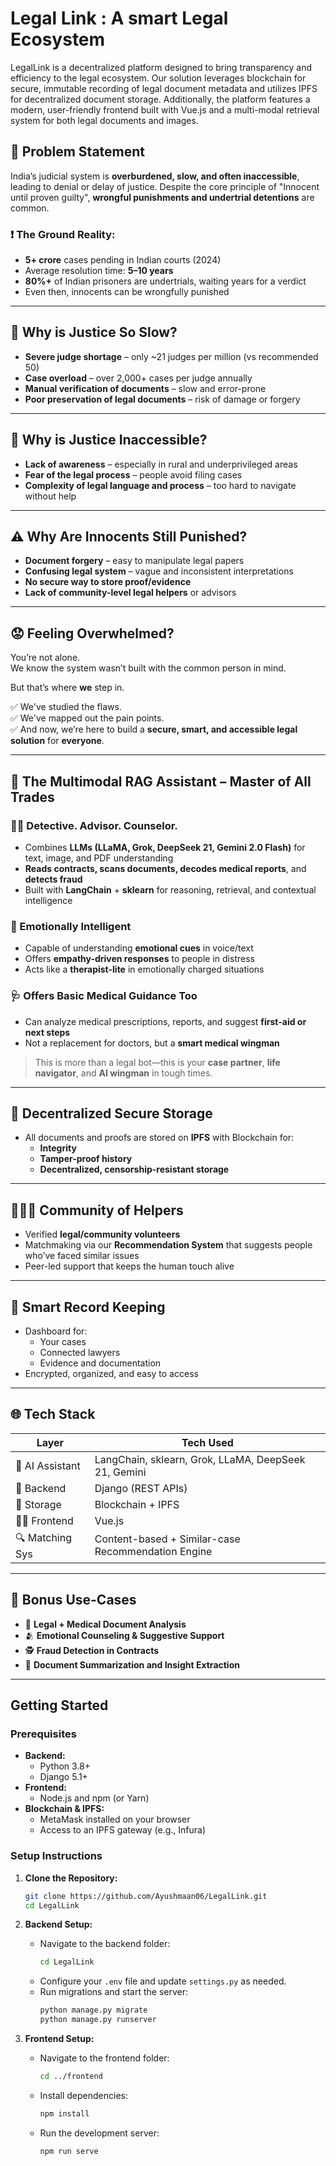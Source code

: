 # Legal Link : A smart Legal Ecosystem

LegalLink is a decentralized platform designed to bring transparency and efficiency to the legal ecosystem. Our solution leverages blockchain for secure, immutable recording of legal document metadata and utilizes IPFS for decentralized document storage. Additionally, the platform features a modern, user-friendly frontend built with Vue.js and a multi-modal retrieval system for both legal documents and images.

## 🚨 Problem Statement

India’s judicial system is **overburdened, slow, and often inaccessible**, leading to denial or delay of justice. Despite the core principle of "Innocent until proven guilty", **wrongful punishments and undertrial detentions** are common.

### ❗ The Ground Reality:
- **5+ crore** cases pending in Indian courts (2024)
- Average resolution time: **5–10 years**
- **80%+** of Indian prisoners are undertrials, waiting years for a verdict
- Even then, innocents can be wrongfully punished

---

## 🐢 Why is Justice So Slow?
- **Severe judge shortage** – only ~21 judges per million (vs recommended 50)
- **Case overload** – over 2,000+ cases per judge annually
- **Manual verification of documents** – slow and error-prone
- **Poor preservation of legal documents** – risk of damage or forgery

---

## 🚪 Why is Justice Inaccessible?
- **Lack of awareness** – especially in rural and underprivileged areas
- **Fear of the legal process** – people avoid filing cases
- **Complexity of legal language and process** – too hard to navigate without help

---

## ⚠️ Why Are Innocents Still Punished?
- **Document forgery** – easy to manipulate legal papers
- **Confusing legal system** – vague and inconsistent interpretations
- **No secure way to store proof/evidence**
- **Lack of community-level legal helpers** or advisors

---

## 😟 Feeling Overwhelmed?

You’re not alone.  
We know the system wasn’t built with the common person in mind.

But that’s where **we** step in.

✅ We've studied the flaws.  
✅ We've mapped out the pain points.  
✅ And now, we’re here to build a **secure, smart, and accessible legal solution** for **everyone**.

---

## 🧠 The Multimodal RAG Assistant – Master of All Trades

### 🕵️‍♂️ Detective. Advisor. Counselor.
- Combines **LLMs (LLaMA, Grok, DeepSeek 21, Gemini 2.0 Flash)** for text, image, and PDF understanding
- **Reads contracts, scans documents, decodes medical reports**, and **detects fraud**
- Built with **LangChain** + **sklearn** for reasoning, retrieval, and contextual intelligence

### 💬 Emotionally Intelligent
- Capable of understanding **emotional cues** in voice/text
- Offers **empathy-driven responses** to people in distress
- Acts like a **therapist-lite** in emotionally charged situations

### 🩺 Offers Basic Medical Guidance Too
- Can analyze medical prescriptions, reports, and suggest **first-aid or next steps**
- Not a replacement for doctors, but a **smart medical wingman**

> This is more than a legal bot—this is your **case partner**, **life navigator**, and **AI wingman** in tough times.

---

## 🔐 Decentralized Secure Storage
- All documents and proofs are stored on **IPFS** with Blockchain for:
  - **Integrity**
  - **Tamper-proof history**
  - **Decentralized, censorship-resistant storage**

---

## 🧑‍🤝‍🧑 Community of Helpers
- Verified **legal/community volunteers**
- Matchmaking via our **Recommendation System** that suggests people who’ve faced similar issues
- Peer-led support that keeps the human touch alive

---

## 📂 Smart Record Keeping
- Dashboard for:
  - Your cases
  - Connected lawyers
  - Evidence and documentation
- Encrypted, organized, and easy to access

---

## 🌐 Tech Stack

| Layer           | Tech Used                                           |
|----------------|------------------------------------------------------|
| 🧠 AI Assistant | LangChain, sklearn, Grok, LLaMA, DeepSeek 21, Gemini |
| 🧑 Backend      | Django (REST APIs)                                   |
| 🔗 Storage      | Blockchain + IPFS                                    |
| 🧑‍🎨 Frontend    | Vue.js                                               |
| 🔍 Matching Sys | Content-based + Similar-case Recommendation Engine   |

---

## 🧩 Bonus Use-Cases
- 🧠 **Legal + Medical Document Analysis**
- 🫂 **Emotional Counseling & Suggestive Support**
- 🕵️ **Fraud Detection in Contracts**
- 🧾 **Document Summarization and Insight Extraction**

---

## Getting Started

### Prerequisites

- **Backend:**
  - Python 3.8+
  - Django 5.1+
- **Frontend:**
  - Node.js and npm (or Yarn)
- **Blockchain & IPFS:**
  - MetaMask installed on your browser
  - Access to an IPFS gateway (e.g., Infura)

### Setup Instructions

1. **Clone the Repository:**

   ```bash
   git clone https://github.com/Ayushmaan06/LegalLink.git
   cd LegalLink
   ```

2. **Backend Setup:**

   - Navigate to the backend folder:
     ```bash
     cd LegalLink
     ```
   - Configure your `.env` file and update `settings.py` as needed.
   - Run migrations and start the server:
     ```bash
     python manage.py migrate
     python manage.py runserver
     ```

3. **Frontend Setup:**

   - Navigate to the frontend folder:
     ```bash
     cd ../frontend
     ```
   - Install dependencies:
     ```bash
     npm install
     ```
   - Run the development server:
     ```bash
     npm run serve
     ```





